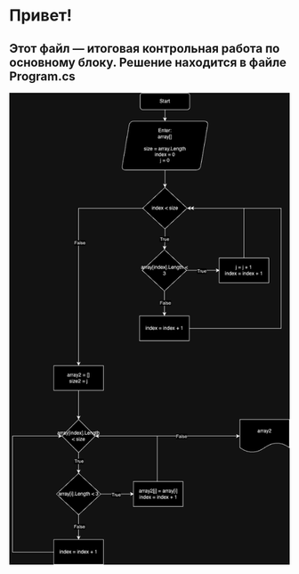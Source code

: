 # Привет!

## Этот файл — итоговая контрольная работа по основному блоку. Решение находится в файле Program.cs

![Алгоритм](<Алгоритм.png>)
